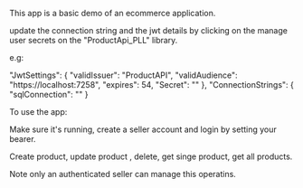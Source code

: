 This app is a basic demo of an ecommerce application.


update the connection string and the jwt details by clicking on the manage user secrets on the "ProductApi_PLL" library.


e.g:

 "JwtSettings": {
   "validIssuer": "ProductAPI",
   "validAudience": "https://localhost:7258",
   "expires": 54,
   "Secret": ""
 },
 "ConnectionStrings": {
   "sqlConnection": ""
 }

 To use the app:

 Make sure it's running, create a seller account and login by setting your bearer.

 Create product, update product , delete, get singe product, get all products.


 Note only an authenticated seller can manage this operatins.

